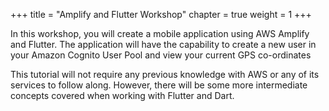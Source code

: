 +++
title = "Amplify and Flutter Workshop"
chapter = true
weight = 1
+++

In this workshop, you will create a mobile application using AWS Amplify and Flutter. The application will have the capability to create a new user in your Amazon Cognito User Pool and view your current GPS co-ordinates

This tutorial will not require any previous knowledge with AWS or any of its services to follow along. However, there will be some more intermediate concepts covered when working with Flutter and Dart.

